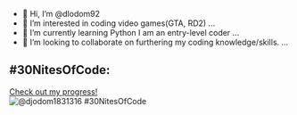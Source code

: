 - 👋 Hi, I’m @dlodom92
- 👀 I’m interested in coding video games(GTA, RD2) ...
- 🌱 I’m currently learning Python I am an entry-level coder ...
- 💞️ I’m looking to collaborate on furthering my coding knowledge/skills. ...
## #30NitesOfCode:
  [Check out my progress!](https://www.codedex.io/@djodom1831316/30-nites-of-code)  
  ![@djodom1831316 #30NitesOfCode](https://www.codedex.io/api/petStatus?user=djodom1831316)
<!---
dlodom92/dlodom92 is a ✨ special ✨ repository because its `README.md` (this file) appears on your GitHub profile.
You can click the Preview link to take a look at your changes.
--->
